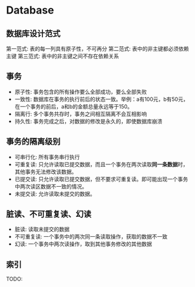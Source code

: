 # Database

## 数据库设计范式
第一范式: 表的每一列具有原子性，不可再分
第二范式: 表中的非主键都必须依赖主键
第三范式: 表中的非主键之间不存在依赖关系

## 事务
- 原子性: 事务包含的所有操作要么全部成功，要么全部失败
- 一致性: 数据库在事务的执行前后的状态一致。举例：a有100元，b有50元，在一个事务的前后，a和b的金额总量永远等于150。
- 隔离行: 多个事务共存时，事务之间相互隔离不会互相影响
- 持久性: 事务完成之后，对数据的修改是永久的，即使数据库崩溃

## 事务的隔离级别
- 可串行化: 所有事务串行执行
- 可重复读: 只允许读取已提交数据，而且一个事务在两次读取**同一条数据**时，其他事务无法修改该数据。
- 已提交读: 只允许读取已提交数据，但不要求可重复读。即可能出现一个事务中两次读区数据不一致的情况。
- 未提交读: 允许读取未提交的数据。

## 脏读、不可重复读、幻读
- 脏读: 读取未提交的数据
- 不可重复读: 一个事务中的两次同一条读取操作，获取的数据不一致
- 幻读: 一个事务中两次读操作，取到其他事务修改的其他数据

## 索引

TODO:

